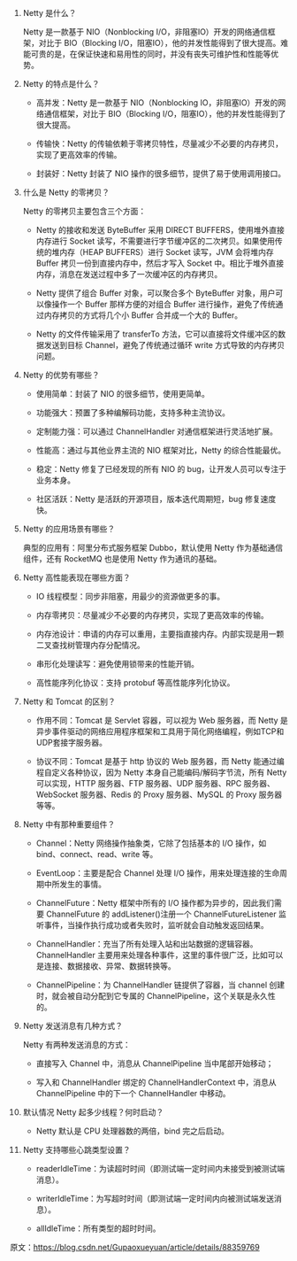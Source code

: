 1. Netty 是什么？

    Netty 是一款基于 NIO（Nonblocking I/O，非阻塞IO）开发的网络通信框架，对比于 BIO（Blocking I/O，阻塞IO），他的并发性能得到了很大提高。难能可贵的是，在保证快速和易用性的同时，并没有丧失可维护性和性能等优势。

2. Netty 的特点是什么？

    * 高并发：Netty 是一款基于 NIO（Nonblocking IO，非阻塞IO）开发的网络通信框架，对比于 BIO（Blocking I/O，阻塞IO），他的并发性能得到了很大提高。

    * 传输快：Netty 的传输依赖于零拷贝特性，尽量减少不必要的内存拷贝，实现了更高效率的传输。

    * 封装好：Netty 封装了 NIO 操作的很多细节，提供了易于使用调用接口。

3. 什么是 Netty 的零拷贝？

    Netty 的零拷贝主要包含三个方面：

    * Netty 的接收和发送 ByteBuffer 采用 DIRECT BUFFERS，使用堆外直接内存进行 Socket 读写，不需要进行字节缓冲区的二次拷贝。如果使用传统的堆内存（HEAP BUFFERS）进行 Socket 读写，JVM 会将堆内存 Buffer 拷贝一份到直接内存中，然后才写入 Socket 中。相比于堆外直接内存，消息在发送过程中多了一次缓冲区的内存拷贝。

    * Netty 提供了组合 Buffer 对象，可以聚合多个 ByteBuffer 对象，用户可以像操作一个 Buffer 那样方便的对组合 Buffer 进行操作，避免了传统通过内存拷贝的方式将几个小 Buffer 合并成一个大的 Buffer。

    * Netty 的文件传输采用了 transferTo 方法，它可以直接将文件缓冲区的数据发送到目标 Channel，避免了传统通过循环 write 方式导致的内存拷贝问题。

4. Netty 的优势有哪些？

    * 使用简单：封装了 NIO 的很多细节，使用更简单。

    * 功能强大：预置了多种编解码功能，支持多种主流协议。

    * 定制能力强：可以通过 ChannelHandler 对通信框架进行灵活地扩展。

    * 性能高：通过与其他业界主流的 NIO 框架对比，Netty 的综合性能最优。

    * 稳定：Netty 修复了已经发现的所有 NIO 的 bug，让开发人员可以专注于业务本身。

    * 社区活跃：Netty 是活跃的开源项目，版本迭代周期短，bug 修复速度快。
 
5. Netty 的应用场景有哪些？

    典型的应用有：阿里分布式服务框架 Dubbo，默认使用 Netty 作为基础通信组件，还有 RocketMQ 也是使用 Netty 作为通讯的基础。

 
6. Netty 高性能表现在哪些方面？

    * IO 线程模型：同步非阻塞，用最少的资源做更多的事。

    * 内存零拷贝：尽量减少不必要的内存拷贝，实现了更高效率的传输。

    * 内存池设计：申请的内存可以重用，主要指直接内存。内部实现是用一颗二叉查找树管理内存分配情况。

    * 串形化处理读写：避免使用锁带来的性能开销。

    * 高性能序列化协议：支持 protobuf 等高性能序列化协议。

7. Netty 和 Tomcat 的区别？

    * 作用不同：Tomcat 是 Servlet 容器，可以视为 Web 服务器，而 Netty 是异步事件驱动的网络应用程序框架和工具用于简化网络编程，例如TCP和UDP套接字服务器。

    * 协议不同：Tomcat 是基于 http 协议的 Web 服务器，而 Netty 能通过编程自定义各种协议，因为 Netty 本身自己能编码/解码字节流，所有 Netty 可以实现，HTTP 服务器、FTP 服务器、UDP 服务器、RPC 服务器、WebSocket 服务器、Redis 的 Proxy 服务器、MySQL 的 Proxy 服务器等等。

8. Netty 中有那种重要组件？

    * Channel：Netty 网络操作抽象类，它除了包括基本的 I/O 操作，如 bind、connect、read、write 等。

    * EventLoop：主要是配合 Channel 处理 I/O 操作，用来处理连接的生命周期中所发生的事情。

    * ChannelFuture：Netty 框架中所有的 I/O 操作都为异步的，因此我们需要 ChannelFuture 的 addListener()注册一个 ChannelFutureListener 监听事件，当操作执行成功或者失败时，监听就会自动触发返回结果。

    * ChannelHandler：充当了所有处理入站和出站数据的逻辑容器。ChannelHandler 主要用来处理各种事件，这里的事件很广泛，比如可以是连接、数据接收、异常、数据转换等。

    * ChannelPipeline：为 ChannelHandler 链提供了容器，当 channel 创建时，就会被自动分配到它专属的 ChannelPipeline，这个关联是永久性的。

9. Netty 发送消息有几种方式？

    Netty 有两种发送消息的方式：

    * 直接写入 Channel 中，消息从 ChannelPipeline 当中尾部开始移动；

    * 写入和 ChannelHandler 绑定的 ChannelHandlerContext 中，消息从 ChannelPipeline 中的下一个 ChannelHandler 中移动。

10. 默认情况 Netty 起多少线程？何时启动？

    * Netty 默认是 CPU 处理器数的两倍，bind 完之后启动。

11. Netty 支持哪些心跳类型设置？

    * readerIdleTime：为读超时时间（即测试端一定时间内未接受到被测试端消息）。

    * writerIdleTime：为写超时时间（即测试端一定时间内向被测试端发送消息）。

    * allIdleTime：所有类型的超时时间。

原文：https://blog.csdn.net/Gupaoxueyuan/article/details/88359769